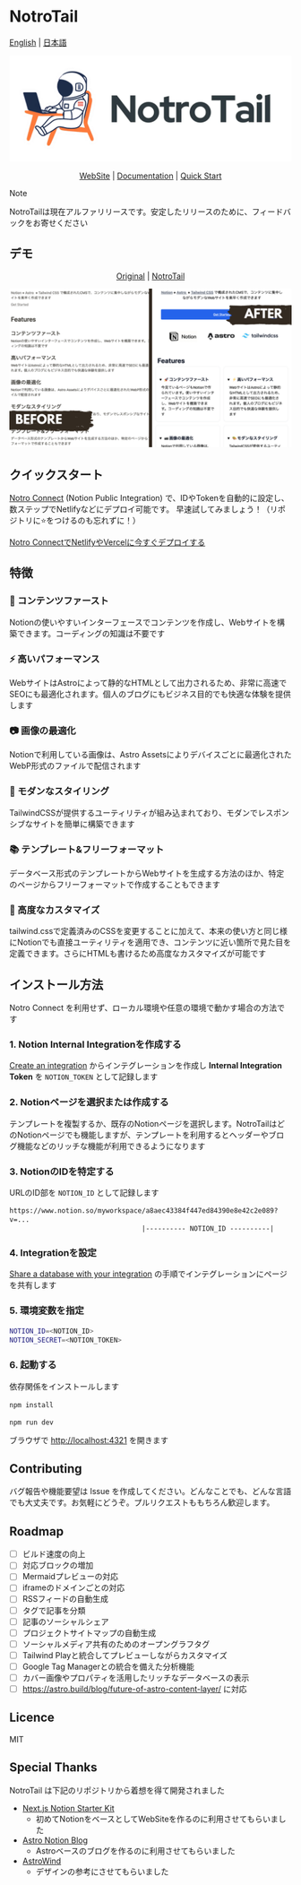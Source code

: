 # NotroTail

<p>
<a href="README.ja.md">English</a>
 | 
<a href="./README.ja.md">日本語</a>
<!-- |
<a href="./README.zh.md">中文</a>
 |
<a href="./README.ko.md">한국어</a>-->
</p>

![NotroTail.webp](docs%2Fpublic%2FNotroTail.webp)

<p align="center">
<a href="https://notrotail.mosugi.com">WebSite</a>
 | 
<a href="https://notrotail.mosugi.com/doc">Documentation</a>
 | 
<a href="https://notro.mosugi.com">Quick Start</a>
</p>

> [!NOTE]
> NotroTailは現在アルファリリースです。安定したリリースのために、フィードバックをお寄せください

## デモ

<p align="center">
<a href="https://mosugeek.notion.site/NotroTail-f3d908099c714fbfa6c4d792d1b6d3f2">Original</a>
 | 
<a href="https://notrotail.mosugi.com">NotroTail</a>
</p>

![BeforeAfter.png](docs%2Fpublic%2FBeforeAfter.png)

## クイックスタート

[Notro Connect](https://notro.mosugi.com/) (Notion Public Integration) で、IDやTokenを自動的に設定し、数ステップでNetlifyなどにデプロイ可能です。
早速試してみましょう！（リポジトリに⭐️をつけるのも忘れずに！）

[Notro ConnectでNetlifyやVercelに今すぐデプロイする](https://notro.mosugi.com/)

## 特徴

### 🚀 コンテンツファースト

Notionの使いやすいインターフェースでコンテンツを作成し、Webサイトを構築できます。コーディングの知識は不要です

### ⚡️ 高いパフォーマンス

WebサイトはAstroによって静的なHTMLとして出力されるため、非常に高速でSEOにも最適化されます。個人のブログにもビジネス目的でも快適な体験を提供します

### 📷 画像の最適化

Notionで利用している画像は、Astro Assetsによりデバイスごとに最適化されたWebP形式のファイルで配信されます

### 🎨 モダンなスタイリング

TailwindCSSが提供するユーティリティが組み込まれており、モダンでレスポンシブなサイトを簡単に構築できます

### 📚 テンプレート&フリーフォーマット

データベース形式のテンプレートからWebサイトを生成する方法のほか、特定のページからフリーフォーマットで作成することもできます

### 🔧 高度なカスタマイズ

tailwind.cssで定義済みのCSSを変更することに加えて、本来の使い方と同じ様にNotionでも直接ユーティリティを適用でき、コンテンツに近い箇所で見た目を定義できます。さらにHTMLも書けるため高度なカスタマイズが可能です

## インストール方法

Notro Connect を利用せず、ローカル環境や任意の環境で動かす場合の方法です

### 1. Notion Internal Integrationを作成する

[Create an integration](https://developers.notion.com/docs/create-a-notion-integration##step-1-create-an-integration) からインテグレーションを作成し **Internal Integration Token** を `NOTION_TOKEN` として記録します

### 2. Notionページを選択または作成する

テンプレートを複製するか、既存のNotionページを選択します。NotroTailはどのNotionページでも機能しますが、テンプレートを利用するとヘッダーやブログ機能などのリッチな機能が利用できるようになります

### 3. NotionのIDを特定する

URLのID部を `NOTION_ID` として記録します

```plaintext
https://www.notion.so/myworkspace/a8aec43384f447ed84390e8e42c2e089?v=...
                                 |---------- NOTION_ID ----------|
```

### 4. Integrationを設定

 [Share a database with your integration](https://developers.notion.com/docs/create-a-notion-integration##step-2-share-a-database-with-your-integration) の手順でインテグレーションにページを共有します

### 5. 環境変数を指定

```bash
NOTION_ID=<NOTION_ID>
NOTION_SECRET=<NOTION_TOKEN>
```

### 6. 起動する

依存関係をインストールします

`npm install`

`npm run dev`

ブラウザで [http://localhost:4321](http://localhost:4321/) を開きます

## **Contributing**

バグ報告や機能要望は Issue を作成してください。どんなことでも、どんな言語でも大丈夫です。お気軽にどうぞ。プルリクエストももちろん歓迎します。

## Roadmap

- [ ] ビルド速度の向上
- [ ] 対応ブロックの増加
- [ ] Mermaidプレビューの対応
- [ ] iframeのドメインごとの対応
- [ ] RSSフィードの自動生成
- [ ] タグで記事を分類
- [ ] 記事のソーシャルシェア
- [ ] プロジェクトサイトマップの自動生成
- [ ] ソーシャルメディア共有のためのオープングラフタグ
- [ ] Tailwind Playと統合してプレビューしながらカスタマイズ
- [ ] Google Tag Managerとの統合を備えた分析機能
- [ ] カバー画像やプロパティを活用したリッチなデータベースの表示
- [ ] https://astro.build/blog/future-of-astro-content-layer/ に対応

## Licence

MIT

## Special Thanks

NotroTail は下記のリポジトリから着想を得て開発されました

- [Next.js Notion Starter Kit](https://github.com/transitive-bullshit/nextjs-notion-starter-kit)
    - 初めてNotionをベースとしてWebSiteを作るのに利用させてもらいました
- [Astro Notion Blog](https://github.com/otoyo/astro-notion-blog)
    - Astroベースのブログを作るのに利用させてもらいました
- [AstroWind](https://github.com/onwidget/astrowind)
    - デザインの参考にさせてもらいました
